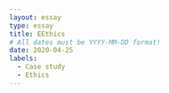 ```yaml
---
layout: essay
type: essay
title: EEthics
# All dates must be YYYY-MM-DD format!
date: 2020-04-25
labels:
  - Case study
  - Ethics
---
```

